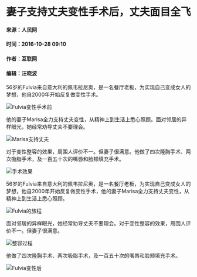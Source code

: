 # 妻子支持丈夫变性手术后，丈夫面目全飞

#### 来源：人民网  
#### 时间：2016-10-28 09:10  
#### 作者：互联网  
#### 编辑：汪晓波  

56岁的Fulvia来自意大利的佩韦拉尼奥，是一名餐厅老板，为实现自己变成女人的梦想，他自2000年开始反复做变性手术。

![Fulvia变性手术前](http://mobile.pic.people.com.cn/thumbs/321/100/data/cms/mediafile/pic/20161028/30/17762553878470648622.jpg)

他的妻子Marisa全力支持丈夫变性，从精神上到生活上悉心照顾。面对邻居的异样眼光，她经常劝导丈夫不要理会。

![Marisa支持丈夫](http://mobile.pic.people.com.cn/thumbs/321/100/data/cms/mediafile/pic/20161028/48/838920508988051940.jpg)

对于变性整容的效果，周围人评价不一。但妻子很满意。他做了四次隆胸手术、两次吸脂手术，及一百五十次的嘴唇和脸颊填充手术。

![手术效果](http://mobile.pic.people.com.cn/thumbs/321/100/data/cms/mediafile/pic/20161028/6/12790975641481535942.jpg)

56岁的Fulvia来自意大利的佩韦拉尼奥，是一名餐厅老板，为实现自己变成女人的梦想，他自2000年开始反复做变性手术，他的妻子Marisa全力支持丈夫变性，从精神上到生活上悉心照顾。

![Fulvia的旅程](http://mobile.pic.people.com.cn/thumbs/321/100/data/cms/mediafile/pic/20161028/12/16450444114138812048.jpg)

面对邻居的异样眼光，她经常劝导丈夫不要理会。对于变性整容的效果，周围人评价不一。但妻子很满意。

![整容过程](http://mobile.pic.people.com.cn/thumbs/321/100/data/cms/mediafile/pic/20161028/57/4520723001347444773.jpg)

他做了四次隆胸手术、两次吸脂手术，及一百五十次的嘴唇和脸颊填充手术。

![Fulvia变性后](http://mobile.pic.people.com.cn/thumbs/321/100/data/cms/mediafile/pic/20161028/99/16677638616107139867.jpg)